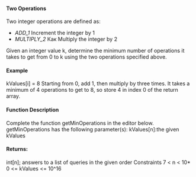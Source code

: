 #### Two Operations
Two integer operations are defined as:
* *ADD_1* Increment the integer by 1
* *MULTIPLY_2* Как Multiply the integer by 2

Given an integer value k, determine the minimum number of operations it takes to get from 0 to k using the two operations specified above.

#### Example
kValues[i] = 8
Starting from 0, add 1, then multiply by three times. It takes a minimum of 4 operations to get to 8, so store 4 in index 0 of the return array.

#### Function Description
Complete the function getMinOperations in the editor below.
getMinOperations has the following parameter(s): kValues[n]:the given kValues

#### Returns:
int[n]; answers to a list of queries in the given order Constraints
7 < n < 10*
0 <= kValues <= 10^16

